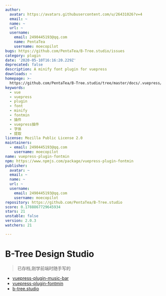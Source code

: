 ```yaml
---
author:
  avatar: https://avatars.githubusercontent.com/u/26431026?v=4
  email: ~
  name: ~
  url: ~
  username:
    email: 2490445193@qq.com
    name: PentaTea
    username: moecopilot
bugs: https://github.com/PentaTea/B-Tree.studio/issues
category: plugin
date: '2020-05-10T16:16:20.229Z'
deprecated: false
description: A minify font plugin for vuepress
downloads: ~
homepage: >-
  https://github.com/PentaTea/B-Tree.studio/tree/master/docs/.vuepress/plugin/vuepress-plugin-fontmin#readme
keywords:
  - vue
  - vuepress
  - plugin
  - font
  - minify
  - fontmin
  - 插件
  - vuepress插件
  - 字体
  - 提取
license: Mozilla Public License 2.0
maintainers:
  - email: 2490445193@qq.com
    username: moecopilot
name: vuepress-plugin-fontmin
npm: https://www.npmjs.com/package/vuepress-plugin-fontmin
publisher:
  avatar: ~
  email: ~
  name: ~
  url: ~
  username:
    email: 2490445193@qq.com
    username: moecopilot
repository: https://github.com/PentaTea/B-Tree.studio
score: 0.1788867729645934
stars: 21
unstable: false
version: 2.0.3
watchers: 21

---
```


# B-Tree Design Studio

> 已存档,刚学前端时随手写的

- [vuepress-plugin-music-bar](https://github.com/PentaTea/B-Tree.studio/tree/master/docs/.vuepress/plugin/vuepress-plugin-music-bar#vuepress-plugin-music-bar)
- [vuepress-plugin-fontmin](https://github.com/PentaTea/B-Tree.studio/tree/master/docs/.vuepress/plugin/vuepress-plugin-fontmin#vuepress-plugin-fontmin)
- [b-tree.studio](http://b-tree.studio)
